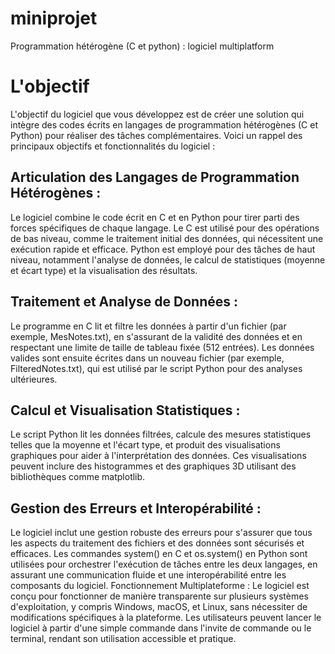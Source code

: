 # miniprojet
Programmation hétérogène (C et python) : logiciel multiplatform

# L'objectif 
L'objectif du logiciel que vous développez est de créer une solution qui intègre des codes écrits en langages de programmation hétérogènes (C et Python) pour réaliser des tâches complémentaires. Voici un rappel des principaux objectifs et fonctionnalités du logiciel :

## Articulation des Langages de Programmation Hétérogènes :
Le logiciel combine le code écrit en C et en Python pour tirer parti des forces spécifiques de chaque langage.
Le C est utilisé pour des opérations de bas niveau, comme le traitement initial des données, qui nécessitent une exécution rapide et efficace.
Python est employé pour des tâches de haut niveau, notamment l'analyse de données, le calcul de statistiques (moyenne et écart type) et la visualisation des résultats.

## Traitement et Analyse de Données :
Le programme en C lit et filtre les données à partir d'un fichier (par exemple, MesNotes.txt), en s'assurant de la validité des données et en respectant une limite de taille de tableau fixée (512 entrées).
Les données valides sont ensuite écrites dans un nouveau fichier (par exemple, FilteredNotes.txt), qui est utilisé par le script Python pour des analyses ultérieures.

## Calcul et Visualisation Statistiques :
Le script Python lit les données filtrées, calcule des mesures statistiques telles que la moyenne et l'écart type, et produit des visualisations graphiques pour aider à l'interprétation des données.
Ces visualisations peuvent inclure des histogrammes et des graphiques 3D utilisant des bibliothèques comme matplotlib.

## Gestion des Erreurs et Interopérabilité :
Le logiciel inclut une gestion robuste des erreurs pour s'assurer que tous les aspects du traitement des fichiers et des données sont sécurisés et efficaces.
Les commandes system() en C et os.system() en Python sont utilisées pour orchestrer l'exécution de tâches entre les deux langages, en assurant une communication fluide et une interopérabilité entre les composants du logiciel.
Fonctionnement Multiplateforme :
Le logiciel est conçu pour fonctionner de manière transparente sur plusieurs systèmes d'exploitation, y compris Windows, macOS, et Linux, sans nécessiter de modifications spécifiques à la plateforme.
Les utilisateurs peuvent lancer le logiciel à partir d'une simple commande dans l'invite de commande ou le terminal, rendant son utilisation accessible et pratique.
